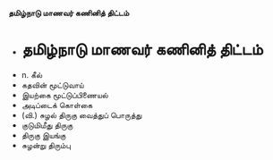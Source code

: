 **தமிழ்நாடு மாணவர் கணினித் திட்டம்**
- # தமிழ்நாடு மாணவர் கணினித் திட்டம்
- n. கீல்
- கதவின் மூட்டுவாய்
- இயற்கை மூட்டுப்பிணையல்
- அடிப்டைக் கொள்கை
- (வி.) சுழல் திருகு வைத்துப் பொருத்து
- குடுமிமீது திருகு
- திருகு இயங்கு
- சுழன்று திரும்பு

